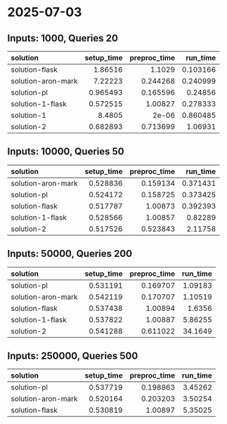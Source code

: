 # 2025-07-03

## Inputs: 1000, Queries 20

| solution           |   setup_time |   preproc_time |   run_time |
|:-------------------|-------------:|---------------:|-----------:|
| solution-flask     |     1.86516  |       1.1029   |   0.103166 |
| solution-aron-mark |     7.22223  |       0.244268 |   0.240999 |
| solution-pl        |     0.965493 |       0.165596 |   0.24856  |
| solution-1-flask   |     0.572515 |       1.00827  |   0.278333 |
| solution-1         |     8.4805   |       2e-06    |   0.860485 |
| solution-2         |     0.682893 |       0.713699 |   1.06931  |

## Inputs: 10000, Queries 50

| solution           |   setup_time |   preproc_time |   run_time |
|:-------------------|-------------:|---------------:|-----------:|
| solution-aron-mark |     0.528836 |       0.159134 |   0.371431 |
| solution-pl        |     0.524172 |       0.158725 |   0.373425 |
| solution-flask     |     0.517787 |       1.00873  |   0.392393 |
| solution-1-flask   |     0.528566 |       1.00857  |   0.82289  |
| solution-2         |     0.517526 |       0.523843 |   2.11758  |

## Inputs: 50000, Queries 200

| solution           |   setup_time |   preproc_time |   run_time |
|:-------------------|-------------:|---------------:|-----------:|
| solution-pl        |     0.531191 |       0.169707 |    1.09183 |
| solution-aron-mark |     0.542119 |       0.170707 |    1.10519 |
| solution-flask     |     0.537438 |       1.00894  |    1.6356  |
| solution-1-flask   |     0.537822 |       1.00887  |    5.86255 |
| solution-2         |     0.541288 |       0.611022 |   34.1649  |

## Inputs: 250000, Queries 500

| solution           |   setup_time |   preproc_time |   run_time |
|:-------------------|-------------:|---------------:|-----------:|
| solution-pl        |     0.537719 |       0.198863 |    3.45262 |
| solution-aron-mark |     0.520164 |       0.203203 |    3.50254 |
| solution-flask     |     0.530819 |       1.00897  |    5.35025 |
